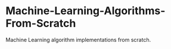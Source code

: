 # Machine-Learning-Algorithms-From-Scratch
Machine Learning algorithm implementations from scratch.
